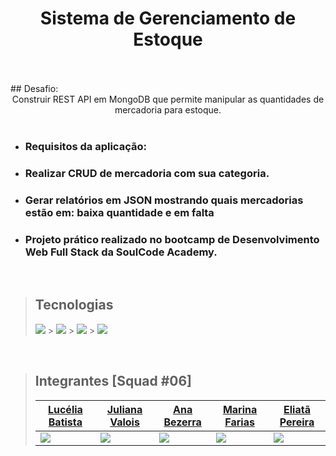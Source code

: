 <div align="center">
<h1>Sistema de Gerenciamento de Estoque</h1>
</div>
<br/>
<br/>
## Desafio:
<br/>
<div align="center">
Construir REST API em MongoDB que permite manipular as quantidades de mercadoria para estoque.
</div>

<br/>

- ### Requisitos da aplicação:
- ### Realizar CRUD de mercadoria com sua categoria.
- ### Gerar relatórios em JSON mostrando quais mercadorias estão em: baixa quantidade e em falta

- ### Projeto prático realizado no bootcamp de Desenvolvimento Web Full Stack da SoulCode Academy.

<br/>

> ## Tecnologias
>
> ![](https://img.shields.io/badge/Node.js-339933?style=for-the-badge&logo=nodedotjs&logoColor=white) > ![](https://img.shields.io/badge/Express.js-000000?style=for-the-badge&logo=express&logoColor=white) > ![](https://img.shields.io/badge/Mongoose.js-f0772b?style=for-the-badge&logo=handlebarsdotjs&logoColor=black) > ![](https://img.shields.io/badge/MongoDB-4EA94B?style=for-the-badge&logo=mongodb&logoColor=white)

<br/>

> ## Integrantes [Squad #06]
>
> | [Lucélia Batista](https://github.com/Luceliabatista)      | [Juliana Valois](https://github.com/JulianaVValois)       | [Ana Bezerra](https://github.com/Anaglebia)               | [Marina Farias](https://github.com/amarinafarias)         | [Eliatã Pereira](https://github.com/TamPereira)                |
> | --------------------------------------------------------- | --------------------------------------------------------- | --------------------------------------------------------- | --------------------------------------------------------- | -------------------------------------------------------------- |
> | ![](https://avatars.githubusercontent.com/u/86496770?v=4) | ![](https://avatars.githubusercontent.com/u/94149414?v=4) | ![](https://avatars.githubusercontent.com/u/53240639?v=4) | ![](https://avatars.githubusercontent.com/u/94215132?v=4) | ![](https://avatars.githubusercontent.com/u/89050340?s=64&v=4) |
